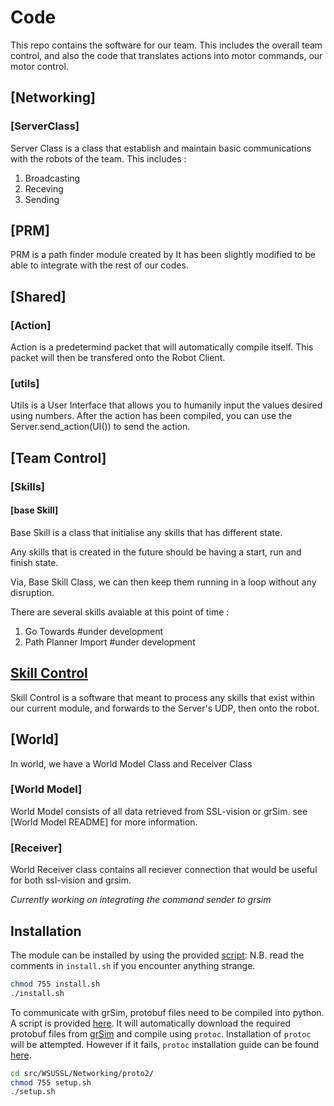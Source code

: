 # Code

This repo contains the software for our team. This includes the
overall team control, and also the code that translates actions into
motor commands, our motor control.

## [Networking]
### [ServerClass]

Server Class is a class that establish and maintain basic communications with the robots of the team. This includes : 
1. Broadcasting 
2. Receving
3. Sending 

## [PRM]
PRM is a path finder module created by 
It has been slightly modified to be able to integrate with the rest of our codes.

## [Shared]
### [Action]

Action is a predetermind packet that will automatically compile itself.
This packet will then be transfered onto the Robot Client.

### [utils]

Utils is a User Interface that allows you to humanily input the values desired using numbers. After the action has been compiled, you can use the Server.send_action(UI()) to send the action.

## [Team Control]

### [Skills]

#### [base Skill]

Base Skill is a class that initialise any skills that has different state.

Any skills that is created in the future should be having a start, run and finish state.

Via, Base Skill Class, we can then keep them running in a loop without any disruption.

There are several skills avaiable at this point of time : 
1. Go Towards #under development
2. Path Planner Import #under development

## [Skill Control](https://github.com/WSU-TurtleRabbit/code/tree/quali24/src/WSUSSL/skillcontroller)

Skill Control is a software that meant to process any skills that exist within our current module, and forwards to the Server's UDP, then onto the robot.

## [World]
In world, we have a World Model Class and Receiver Class
### [World Model]
World Model consists of all data retrieved from SSL-vision or grSim. see [World Model README] for more information.

### [Receiver]
World Receiver class contains all reciever connection that would be useful for both ssl-vision and grsim.

*Currently working on integrating the command sender to grsim*

## Installation

The module can be installed by using the provided [script](https://github.com/WSU-TurtleRabbit/code/blob/quali24/install.sh):
N.B. read the comments in ```install.sh``` if you encounter anything strange.
 
```bash
chmod 755 install.sh
./install.sh
```

To communicate with grSim, protobuf files need to be compiled into python. A script is provided [here](https://github.com/WSU-TurtleRabbit/code/src/Networking/proto2/setup.sh). It will automatically download the required protobuf files from [grSim](https://github.com/RoboCup-SSL/grSim.git) and compile using `protoc`. Installation of `protoc` will be attempted. However if it fails, `protoc` installation guide can be found [here](https://grpc.io/docs/protoc-installation/).

```bash
cd src/WSUSSL/Networking/proto2/
chmod 755 setup.sh
./setup.sh
```
